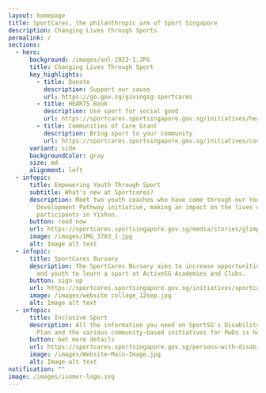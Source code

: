 ```yaml
---
layout: homepage
title: SportCares, the philanthropic arm of Sport Singapore
description: Changing Lives through Sports
permalink: /
sections:
  - hero:
      background: /images/snl-2022-1.JPG
      title: Changing Lives Through Sport
      key_highlights:
        - title: Donate
          description: Support our cause
          url: https://go.gov.sg/givingsg-sportcares
        - title: HEARTS Book
          description: Use sport for social good
          url: https://sportcares.sportsingapore.gov.sg/initiatives/heartsbook/
        - title: Communities of Care Grant
          description: Bring sport to your community
          url: https://sportcares.sportsingapore.gov.sg/initiatives/coc-grants/
      variant: side
      backgroundColor: gray
      size: md
      alignment: left
  - infopic:
      title: Empowering Youth Through Sport
      subtitle: What's new at Sportcares?
      description: Meet two youth coaches who have come through our Youth Coaching
        Development Pathway initiative, making an impact on the lives of our
        participants in Yishun.
      button: read now
      url: https://sportcares.sportsingapore.gov.sg/media/stories/glimpseofycdp
      image: /images/IMG_3703_1.jpg
      alt: Image alt text
  - infopic:
      title: SportCares Bursary
      description: The SportCares Bursary aims to increase opportunities for children
        and youth to learn a sport at ActiveSG Academies and Clubs.
      button: sign up
      url: https://sportcares.sportsingapore.gov.sg/initiatives/sportcaresbursary
      image: /images/website collage_12sep.jpg
      alt: Image alt text
  - infopic:
      title: Inclusive Sport
      description: All the information you need on SportSG's Disability Sports Master
        Plan and the various community-based initiatives for PwDs is here.
      button: Get more details
      url: https://sportcares.sportsingapore.gov.sg/persons-with-disabilities/disability-sports-master-plan/
      image: /images/Website-Main-Image.jpg
      alt: Image alt text
notification: ""
image: /images/isomer-logo.svg
---
```


